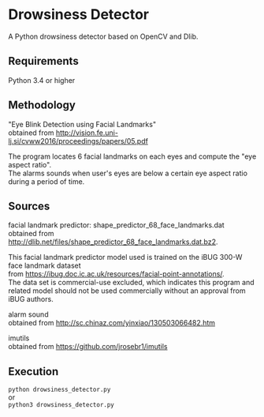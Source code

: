 # Drowsiness Detector
A Python drowsiness detector based on OpenCV and Dlib.

## Requirements
Python 3.4 or higher

## Methodology
"Eye Blink Detection using Facial Landmarks"  
obtained from http://vision.fe.uni-lj.si/cvww2016/proceedings/papers/05.pdf  

The program locates 6 facial landmarks on each eyes and compute the "eye aspect ratio".  
The alarms sounds when user's eyes are below a certain eye aspect ratio during a period of time.

## Sources
facial landmark predictor: shape_predictor_68_face_landmarks.dat  
obtained from http://dlib.net/files/shape_predictor_68_face_landmarks.dat.bz2.  

This facial landmark predictor model used is trained on the iBUG 300-W face landmark dataset  
from https://ibug.doc.ic.ac.uk/resources/facial-point-annotations/.  
The data set is commercial-use excluded, which indicates this program and related model should not be used commercially without an approval from iBUG authors.  

alarm sound  
obtained from http://sc.chinaz.com/yinxiao/130503066482.htm

imutils  
obtained from https://github.com/jrosebr1/imutils

## Execution
`python drowsiness_detector.py`  
or  
`python3 drowsiness_detector.py`
